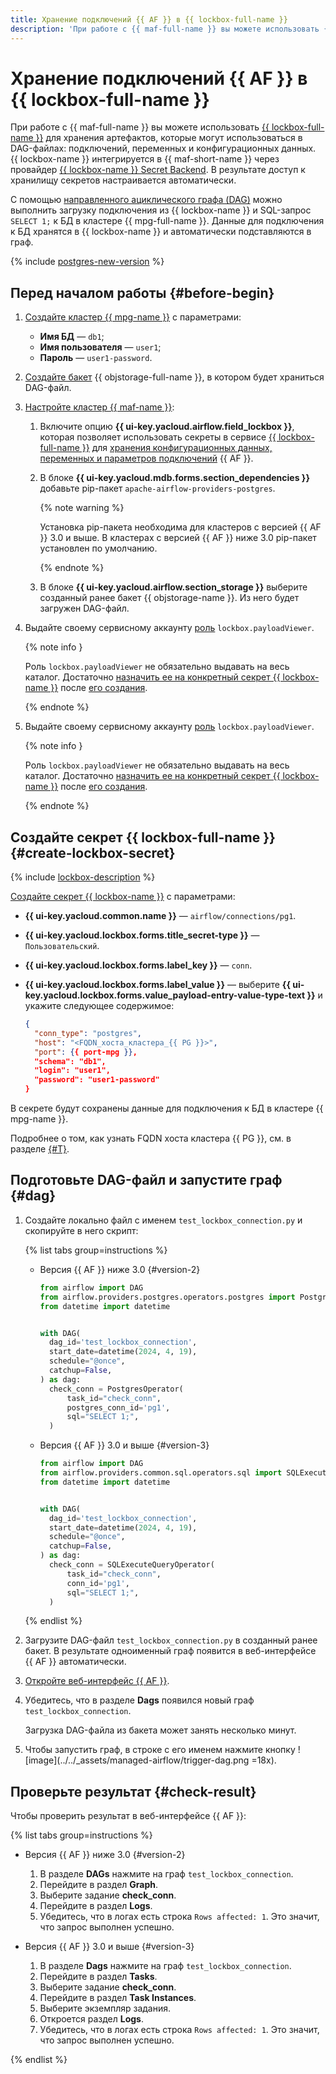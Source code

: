 ```yaml
---
title: Хранение подключений {{ AF }} в {{ lockbox-full-name }}
description: 'При работе с {{ maf-full-name }} вы можете использовать {{ lockbox-full-name }} для хранения артефактов, которые могут использоваться в DAG-файлах: подключений, переменных и конфигурационных данных. С помощью направленного ациклического графа (DAG) можно выполнить загрузку подключения из {{ lockbox-name }} и SQL-запрос к БД в кластере {{ mpg-full-name }}.'
---
```


# Хранение подключений {{ AF }} в {{ lockbox-full-name }}

При работе с {{ maf-full-name }} вы можете использовать [{{ lockbox-full-name }}](../../lockbox/index.yaml) для хранения артефактов, которые могут использоваться в DAG-файлах: подключений, переменных и конфигурационных данных. {{ lockbox-name }} интегрируется в {{ maf-short-name }} через провайдер [{{ lockbox-name }} Secret Backend](https://airflow.apache.org/docs/apache-airflow-providers-yandex/stable/secrets-backends/yandex-cloud-lockbox-secret-backend.html). В результате доступ к хранилищу секретов настраивается автоматически.

С помощью [направленного ациклического графа (DAG)](../concepts/index.md#about-the-service) можно выполнить загрузку подключения из {{ lockbox-name }} и SQL-запрос `SELECT 1;` к БД в кластере {{ mpg-full-name }}. Данные для подключения к БД хранятся в {{ lockbox-name }} и автоматически подставляются в граф.

{% include [postgres-new-version](../../_includes/mdb/maf/postgres-new-version.md) %}

## Перед началом работы {#before-begin}

1. [Создайте кластер {{ mpg-name }}](../../managed-postgresql/operations/cluster-create.md#create-cluster) с параметрами:
   * **Имя БД** — `db1`;
   * **Имя пользователя** — `user1`;
   * **Пароль** — `user1-password`.

1. [Создайте бакет](../../storage/operations/buckets/create.md) {{ objstorage-full-name }}, в котором будет храниться DAG-файл.

1. [Настройте кластер {{ maf-name }}](cluster-update.md):

   1. Включите опцию **{{ ui-key.yacloud.airflow.field_lockbox }}**, которая позволяет использовать секреты в сервисе [{{ lockbox-full-name }}](../../lockbox/concepts/index.md) для [хранения конфигурационных данных, переменных и параметров подключений](../concepts/impersonation.md#lockbox-integration) {{ AF }}.
   1. В блоке **{{ ui-key.yacloud.mdb.forms.section_dependencies }}** добавьте pip-пакет `apache-airflow-providers-postgres`.

      {% note warning %}
      
      Установка pip-пакета необходима для кластеров с версией {{ AF }} 3.0 и выше. В кластерах с версией {{ AF }} ниже 3.0 pip-пакет установлен по умолчанию.
      
      {% endnote %}
      
   1. В блоке **{{ ui-key.yacloud.airflow.section_storage }}** выберите созданный ранее бакет {{ objstorage-name }}. Из него будет загружен DAG-файл.

1. Выдайте своему сервисному аккаунту [роль](../../lockbox/security/index.md#lockbox-payloadViewer) `lockbox.payloadViewer`.

   {% note info }

   Роль `lockbox.payloadViewer` не обязательно выдавать на весь каталог. Достаточно [назначить ее на конкретный секрет {{ lockbox-name }}](../../lockbox/operations/secret-access.md) после [его создания](#create-lockbox-secret).

   {% endnote %}

1. Выдайте своему сервисному аккаунту [роль](../../lockbox/security/index.md#lockbox-payloadViewer) `lockbox.payloadViewer`.

   {% note info }

   Роль `lockbox.payloadViewer` не обязательно выдавать на весь каталог. Достаточно [назначить ее на конкретный секрет {{ lockbox-name }}](../../lockbox/operations/secret-access.md) после [его создания](#create-lockbox-secret).

   {% endnote %}

## Создайте секрет {{ lockbox-full-name }} {#create-lockbox-secret}

{% include [lockbox-description](../../_includes/mdb/maf/lockbox-description.md) %}

[Создайте секрет {{ lockbox-name }}](../../lockbox/operations/secret-create.md) с параметрами:
   * **{{ ui-key.yacloud.common.name }}** — `airflow/connections/pg1`.
   * **{{ ui-key.yacloud.lockbox.forms.title_secret-type }}** — `Пользовательский`.
   * **{{ ui-key.yacloud.lockbox.forms.label_key }}** — `conn`.
   * **{{ ui-key.yacloud.lockbox.forms.label_value }}** — выберите **{{ ui-key.yacloud.lockbox.forms.value_payload-entry-value-type-text }}** и укажите следующее содержимое:

      ```json
      {
        "conn_type": "postgres",
        "host": "<FQDN_хоста_кластера_{{ PG }}>",
        "port": {{ port-mpg }},
        "schema": "db1",
        "login": "user1",
        "password": "user1-password"
      }
      ```

В секрете будут сохранены данные для подключения к БД в кластере {{ mpg-name }}.

Подробнее о том, как узнать FQDN хоста кластера {{ PG }}, см. в разделе [{#T}](../../managed-postgresql/operations/connect.md#fqdn).

## Подготовьте DAG-файл и запустите граф {#dag}

1. Создайте локально файл с именем `test_lockbox_connection.py` и скопируйте в него скрипт:

   {% list tabs group=instructions %}
   
   - Версия {{ AF }} ниже 3.0 {#version-2}

     ```python
     from airflow import DAG
     from airflow.providers.postgres.operators.postgres import PostgresOperator
     from datetime import datetime


     with DAG(
       dag_id='test_lockbox_connection',
       start_date=datetime(2024, 4, 19),
       schedule="@once",
       catchup=False,
     ) as dag:
       check_conn = PostgresOperator(
           task_id="check_conn",
           postgres_conn_id='pg1',
           sql="SELECT 1;",
       )
     ```

   - Версия {{ AF }} 3.0 и выше {#version-3}
   
     ```python
     from airflow import DAG
     from airflow.providers.common.sql.operators.sql import SQLExecuteQueryOperator
     from datetime import datetime


     with DAG(
       dag_id='test_lockbox_connection',
       start_date=datetime(2024, 4, 19),
       schedule="@once",
       catchup=False,
     ) as dag:
       check_conn = SQLExecuteQueryOperator(
           task_id="check_conn",
           conn_id='pg1',
           sql="SELECT 1;",
       )
     ```
   
   {% endlist %}

1. Загрузите DAG-файл `test_lockbox_connection.py` в созданный ранее бакет. В результате одноименный граф появится в веб-интерфейсе {{ AF }} автоматически.
1. [Откройте веб-интерфейс {{ AF }}](af-interfaces.md#web-gui).
1. Убедитесь, что в разделе **Dags** появился новый граф `test_lockbox_connection`.

   Загрузка DAG-файла из бакета может занять несколько минут.

1. Чтобы запустить граф, в строке с его именем нажмите кнопку ![image](../../_assets/managed-airflow/trigger-dag.png =18x).

## Проверьте результат {#check-result}

Чтобы проверить результат в веб-интерфейсе {{ AF }}:

{% list tabs group=instructions %}
   
- Версия {{ AF }} ниже 3.0 {#version-2}

  1. В разделе **DAGs** нажмите на граф `test_lockbox_connection`.
  1. Перейдите в раздел **Graph**.
  1. Выберите задание **check_conn**.
  1. Перейдите в раздел **Logs**.
  1. Убедитесь, что в логах есть строка `Rows affected: 1`. Это значит, что запрос выполнен успешно.

- Версия {{ AF }} 3.0 и выше {#version-3}

  1. В разделе **Dags** нажмите на граф `test_lockbox_connection`.
  1. Перейдите в раздел **Tasks**.
  1. Выберите задание **check_conn**.
  1. Перейдите в раздел **Task Instances**.
  1. Выберите экземпляр задания.
  1. Откроется раздел **Logs**.
  1. Убедитесь, что в логах есть строка `Rows affected: 1`. Это значит, что запрос выполнен успешно.

{% endlist %}


